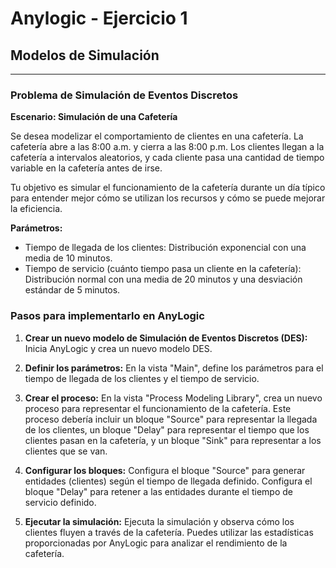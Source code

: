 # Anylogic - Ejercicio 1

## Modelos de Simulación

---

### Problema de Simulación de Eventos Discretos

**Escenario: Simulación de una Cafetería**

Se desea modelizar el comportamiento de clientes en una  cafetería. La cafetería abre a las 8:00 a.m. y cierra a las 8:00 p.m. Los clientes llegan a la cafetería a intervalos aleatorios, y cada cliente pasa una cantidad de tiempo variable en la cafetería antes de irse.

Tu objetivo es simular el funcionamiento de la cafetería durante un día típico para entender mejor cómo se utilizan los recursos y cómo se puede mejorar la eficiencia.

**Parámetros:**

- Tiempo de llegada de los clientes: Distribución exponencial con una media de 10 minutos.
- Tiempo de servicio (cuánto tiempo pasa un cliente en la cafetería): Distribución normal con una media de 20 minutos y una desviación estándar de 5 minutos.

### Pasos para implementarlo en AnyLogic

1. **Crear un nuevo modelo de Simulación de Eventos Discretos (DES):** Inicia AnyLogic y crea un nuevo modelo DES.

2. **Definir los parámetros:** En la vista "Main", define los parámetros para el tiempo de llegada de los clientes y el tiempo de servicio.

3. **Crear el proceso:** En la vista "Process Modeling Library", crea un nuevo proceso para representar el funcionamiento de la cafetería. Este proceso debería incluir un bloque "Source" para representar la llegada de los clientes, un bloque "Delay" para representar el tiempo que los clientes pasan en la cafetería, y un bloque "Sink" para representar a los clientes que se van.

4. **Configurar los bloques:** Configura el bloque "Source" para generar entidades (clientes) según el tiempo de llegada definido. Configura el bloque "Delay" para retener a las entidades durante el tiempo de servicio definido.

5. **Ejecutar la simulación:** Ejecuta la simulación y observa cómo los clientes fluyen a través de la cafetería. Puedes utilizar las estadísticas proporcionadas por AnyLogic para analizar el rendimiento de la cafetería.
